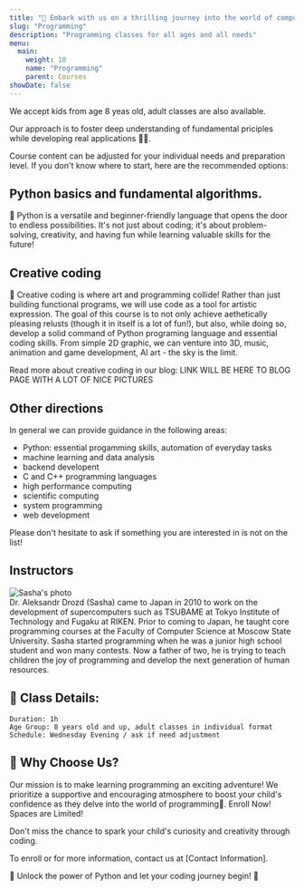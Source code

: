 ```yaml
---
title: "🚀 Embark with us on a thrilling journey into the world of computer programming!"
slug: "Programming"
description: "Programming classes for all ages and all needs"
menu:
  main:
    weight: 10
    name: "Programming"
    parent: Courses
showDate: false
---
```


We accept kids from age 8 yeas old, adult classes are also available.

Our approach is to foster deep understanding of fundamental priciples while developing real applications 👩‍💻.

Course content can be adjusted for your individual needs and preparation level. If you don't know where to start, here are the recommended options:

## Python basics and fundamental algorithms.

🐍 Python is a versatile and beginner-friendly language that opens the door to endless possibilities. It's not just about coding; it's about problem-solving, creativity, and having fun while learning valuable skills for the future!

## Creative coding

🎨 Creative coding is where art and programming collide!
Rather than just building functional programs, we will use code as a tool for artistic expression.
The goal of this course is to not only achieve aethetically pleasing relusts (though it in itself is a lot of fun!),
but also, while doing so, develop a solid command of Python programing language and essential coding skills.
From simple 2D graphic, we can venture into 3D, music, animation and game development, AI art - the sky is the limit.

Read more about creative coding in our blog: LINK WILL BE HERE TO BLOG PAGE WITH A LOT OF NICE PICTURES

## Other directions

In general we can provide guidance in the following areas:

- Python: essential progamming skills, automation of everyday tasks
- machine learning and data analysis
- backend developent
- C and C++ programming languages
- high performance computing
- scientific computing
- system programming
- web development

Please don't hesitate to ask if something you are interested in is not on the list!

## Instructors
<div class="">
    <div class="md:flex mt-0">
      <div class="md:shrink-0 mt=0 mr-4" >
        <img class="w-full object-cover md:h-full md:w-48 mt-0"
         src="/images/sasha.jpg"
         alt="Sasha's photo">
      </div>
      <div class="">
        Dr. Aleksandr Drozd (Sasha) came  to Japan in 2010 to work on the development of supercomputers such as TSUBAME at Tokyo Institute of Technology and Fugaku at RIKEN. Prior to coming to Japan, he taught core programming courses at the Faculty of Computer Science at Moscow State University. Sasha started programming when he was a junior high school student and won many contests. Now a father of two, he is trying to teach children the joy of programming and develop the next generation of human resources.
      </div>
    </div>
  </div>

## 📅 Class Details:

    Duration: 1h
    Age Group: 8 years old and up, adult classes in individual format
    Schedule: Wednesday Evening / ask if need adjustment

## 🌟 Why Choose Us?

Our mission is to make learning programming an exciting adventure! We prioritize a supportive and encouraging atmosphere to boost your child's confidence as they delve into the world of programming🎉.  Enroll Now! Spaces are Limited!

Don't miss the chance to spark your child's curiosity and creativity through coding.

To enroll or for more information, contact us at [Contact Information].

🚀 Unlock the power of Python and let your coding journey begin! 🚀
